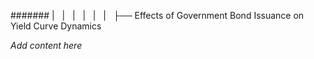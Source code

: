 ####### |   |   |   |   |   |   ├── Effects of Government Bond Issuance on Yield Curve Dynamics

*Add content here*